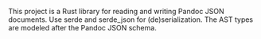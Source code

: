 <!-- Use this file to provide workspace-specific custom instructions to Copilot. For more details, visit https://code.visualstudio.com/docs/copilot/copilot-customization#_use-a-githubcopilotinstructionsmd-file -->

This project is a Rust library for reading and writing Pandoc JSON documents. Use serde and serde_json for (de)serialization. The AST types are modeled after the Pandoc JSON schema.
